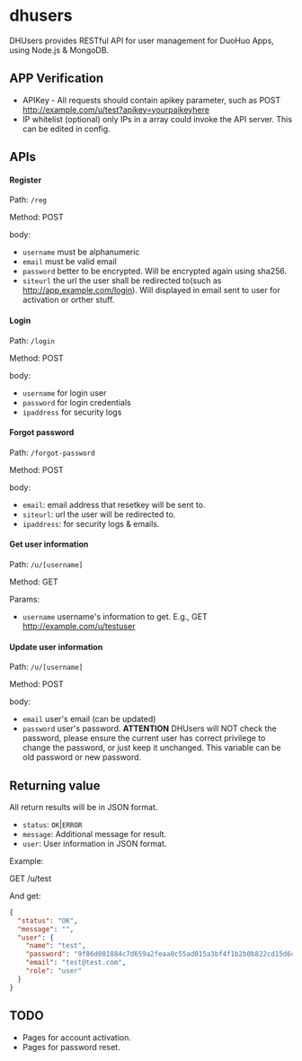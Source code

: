 dhusers
=======

DHUsers provides RESTful API for user management for DuoHuo Apps, using Node.js & MongoDB.

## APP Verification

* APIKey - All requests should contain apikey parameter, such as POST http://example.com/u/test?apikey=yourpaikeyhere
* IP whitelist (optional) only IPs in a array could invoke the API server. This can be edited in config.

## APIs

#### Register

Path: `/reg`

Method: POST

body:

  * `username` must be alphanumeric
  * `email` must be valid email
  * `password` better to be encrypted. Will be encrypted again using sha256.
  * `siteurl` the url the user shall be redirected to(such as http://app.example.com/login). Will displayed in email sent to user for activation or orther stuff.

#### Login

Path: `/login`

Method: POST

body: 

  * `username` for login user
  * `password` for login credentials
  * `ipaddress` for security logs

#### Forgot password

Path: `/forgot-password`

Method: POST

body:

  * `email`: email address that resetkey will be sent to.
  * `siteurl`: url the user will be redirected to.
  * `ipaddress`: for security logs & emails.
    
#### Get user information

Path: `/u/[username]`

Method: GET

Params:

  * `username` username's information to get. E.g., GET http://example.com/u/testuser

#### Update user information

Path: `/u/[username]`

Method: POST

body:

  * `email` user's email (can be updated)
  * `password` user's password. **ATTENTION** DHUsers will NOT check the password, please ensure the current user has correct privilege to change the password, or just keep it unchanged. This variable can be old password or new password.

## Returning value

All return results will be in JSON format.

* `status`: `OK`|`ERROR`
* `message`: Additional message for result.
* `user`: User information in JSON format.

Example:

GET /u/test

And get:
```JSON
{
  "status": "OK",
  "message": "",
  "user": {
    "name": "test",
    "password": "9f86d081884c7d659a2feaa0c55ad015a3bf4f1b2b0b822cd15d6c15b0f00a08",
    "email": "test@test.com",
    "role": "user"
  }
}
```

## TODO

* Pages for account activation.
* Pages for password reset.